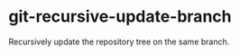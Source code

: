 git-recursive-update-branch
===========================

Recursively update the repository tree on the same branch.
